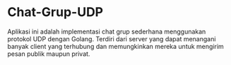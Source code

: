 # Chat-Grup-UDP
Aplikasi ini adalah implementasi chat grup sederhana menggunakan protokol UDP dengan Golang. Terdiri dari server yang dapat menangani banyak client yang terhubung dan memungkinkan mereka untuk mengirim pesan publik maupun privat.
